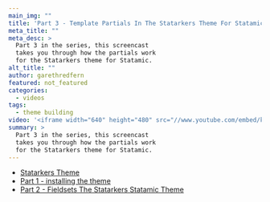 ```yaml
---
main_img: ""
title: 'Part 3 - Template Partials In The Statarkers Theme For Statamic'
meta_title: ""
meta_desc: >
  Part 3 in the series, this screencast
  takes you through how the partials work
  for the Statarkers theme for Statamic.
alt_title: ""
author: garethredfern
featured: not_featured
categories:
  - videos
tags:
  - theme building
video: '<iframe width="640" height="480" src="//www.youtube.com/embed/kq6nm5ep3TA?rel=0" frameborder="0" allowfullscreen></iframe>'
summary: >
  Part 3 in the series, this screencast
  takes you through how the partials work
  for the Statarkers theme for Statamic.
---
```

- [Statarkers Theme](http://www.statamicthemes.com/themes/statarkers-theme)
- [Part 1 - installing the theme](http://www.statamicthemes.com/articles/part-1-installing-the-statarkers-statamic-theme)
- [Part 2 - Fieldsets The Statarkers Statamic Theme](http://www.statamicthemes.com/articles/part-2-fieldsets-the-statarkers-statamic-theme)